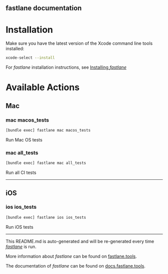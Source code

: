 fastlane documentation
----

# Installation

Make sure you have the latest version of the Xcode command line tools installed:

```sh
xcode-select --install
```

For _fastlane_ installation instructions, see [Installing _fastlane_](https://docs.fastlane.tools/#installing-fastlane)

# Available Actions

## Mac

### mac macos_tests

```sh
[bundle exec] fastlane mac macos_tests
```

Run Mac OS tests

### mac all_tests

```sh
[bundle exec] fastlane mac all_tests
```

Run all CI tests

----


## iOS

### ios ios_tests

```sh
[bundle exec] fastlane ios ios_tests
```

Run iOS tests

----

This README.md is auto-generated and will be re-generated every time [_fastlane_](https://fastlane.tools) is run.

More information about _fastlane_ can be found on [fastlane.tools](https://fastlane.tools).

The documentation of _fastlane_ can be found on [docs.fastlane.tools](https://docs.fastlane.tools).

